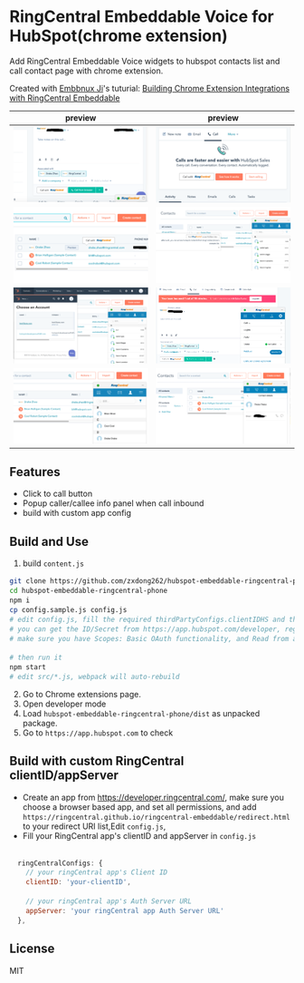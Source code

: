 # RingCentral Embeddable Voice for HubSpot(chrome extension)
Add RingCentral Embeddable Voice widgets to hubspot contacts list and call contact page with chrome extension.

Created with [Embbnux Ji](https://github.com/embbnux)'s tuturial:
 [Building Chrome Extension Integrations with RingCentral Embeddable](https://medium.com/ringcentral-developers/build-a-chrome-extension-with-ringcentral-embeddable-bb6faee808a3)

| preview            |  preview |
:-------------------------:|:-------------------------:
![hubspot-btn2](screenshots/hubspot-btn2.png) | ![hubspot-btn2](screenshots/hubspot1.png)
![hubspot-list2](screenshots/hubspot-list2.png) | ![hubspot-list2](screenshots/hs1.png)
![hubspot-list2](screenshots/hs2.png) | ![hubspot-list2](screenshots/hs3.png)
![hubspot-list2](screenshots/hs4.png) | ![hubspot-list2](screenshots/hs5.png)


## Features
- Click to call button
- Popup caller/callee info panel when call inbound
- build with custom app config

## Build and Use

1. build `content.js`
```bash
git clone https://github.com/zxdong262/hubspot-embeddable-ringcentral-phone.git
cd hubspot-embeddable-ringcentral-phone
npm i
cp config.sample.js config.js
# edit config.js, fill the required thirdPartyConfigs.clientIDHS and thirdPartyConfigs.clientSecretHS
# you can get the ID/Secret from https://app.hubspot.com/developer, register and create an app,
# make sure you have Scopes: Basic OAuth functionality, and Read from and write to my: Contacts checked.

# then run it
npm start
# edit src/*.js, webpack will auto-rebuild
```

2. Go to Chrome extensions page.
3. Open developer mode
4. Load `hubspot-embeddable-ringcentral-phone/dist` as unpacked package.
5. Go to `https://app.hubspot.com` to check

## Build with custom RingCentral clientID/appServer

- Create an app from https://developer.ringcentral.com/, make sure you choose a browser based app, and set all permissions, and add `https://ringcentral.github.io/ringcentral-embeddable/redirect.html` to your redirect URI list,Edit `config.js`,
- Fill your RingCentral app's clientID and appServer in `config.js`
```js

  ringCentralConfigs: {
    // your ringCentral app's Client ID
    clientID: 'your-clientID',

    // your ringCentral app's Auth Server URL
    appServer: 'your ringCentral app Auth Server URL'
  },
```

## License
MIT


